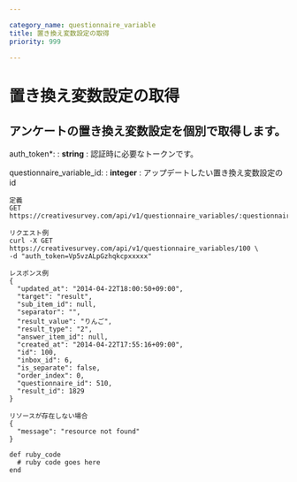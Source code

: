 ```yaml
---

category_name: questionnaire_variable
title: 置き換え変数設定の取得
priority: 999

---
```


# 置き換え変数設定の取得

## アンケートの置き換え変数設定を個別で取得します。

auth_token*:
: __string__
: 認証時に必要なトークンです。

questionnaire_variable_id:
: __integer__
: アップデートしたい置き換え変数設定のid

~~~
定義
GET https://creativesurvey.com/api/v1/questionnaire_variables/:questionnaire_variable_id

リクエスト例
curl -X GET https://creativesurvey.com/api/v1/questionnaire_variables/100 \
-d "auth_token=Vp5vzALpGzhqkcpxxxxx"

レスポンス例
{
  "updated_at": "2014-04-22T18:00:50+09:00",
  "target": "result",
  "sub_item_id": null,
  "separator": "",
  "result_value": "りんご",
  "result_type": "2",
  "answer_item_id": null,
  "created_at": "2014-04-22T17:55:16+09:00",
  "id": 100,
  "inbox_id": 6,
  "is_separate": false,
  "order_index": 0,
  "questionnaire_id": 510,
  "result_id": 1829
}

リソースが存在しない場合
{
  "message": "resource not found"
}
~~~

~~~
def ruby_code
  # ruby code goes here
end
~~~

